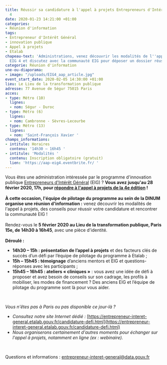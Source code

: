 ```yaml
---
title: Réussir sa candidature à l'appel à projets Entrepreneurs d'Intérêt Général
  4
date: 2020-01-23 14:21:00 +01:00
categories:
- Réunion d'information
tags:
- Entrepreneur d'Intérêt Général
- innovation publique
- Appel à projets
- Etalab
chapeau-text: 'Administrations, venez découvrir les modalités de l''appel à projets
  EIG 4 et discutez avec la communauté EIG pour déposer un dossier réussi. '
categorie: Réunion d'information
une-ou-diaporama:
- image: "/uploads/EIG4_aap_article.jpg"
event_start_date: 2020-02-05 14:30:00 +01:00
lieu: Le Lieu de la transformation publique
adresse: 77 Avenue de Ségur 75015 Paris
acces:
- type: Métro (10)
  lignes:
  - nom: Ségur - Duroc
- type: Métro (6)
  lignes:
  - nom: Cambronne - Sèvres-Lecourbe
- type: Métro (13)
  lignes:
  - nom: 'Saint-François Xavier '
champs_informations:
- intitule: Horaires
  contenu: '14h30 – 16h45 '
- intitule: 'Modalités '
  contenu: Inscription obligatoire (gratuit)
  lien: 'https://aap-eig4.eventbrite.fr/ '
---
```


Vous êtes une administration intéressée par le programme d'innovation publique [Entrepreneurs d'Intérêt Général](https://entrepreneur-interet-general.etalab.gouv.fr/) (EIG) ? **Vous avez jusqu'au 28 février 2020, 17h, pour [répondre à l'appel à projets de la 4e édition](https://www.etalab.gouv.fr/appel-a-projets-administrations-proposez-vos-defis-aux-futurs-entrepreneurs-dinteret-general-de-la-promotion-4) !** 
<br>
<br>
**À cette occasion, l'équipe de pilotage du programme au sein de la DINUM organise une réunion d'information :** venez découvrir les modalités de l'appel à projets, des conseils pour réussir votre candidature et rencontrer la communauté EIG !<br>
<br>
Rendez-vous le **5 février 2020 au Lieu de la transformation publique, Paris 15e, de 14h30 à 16h45**, avec une pièce d'identité.
<br>
<br>
**Déroulé :**
<br>
* **14h30 – 15h : présentation de l’appel à projets** et des facteurs clés de succès d’un défi par l’équipe de pilotage du programme à Etalab ;
* **15h – 15h45 : témoignage** d’anciens mentors et EIG et questions-réponses avec les participants ;
* **15h45 – 16h45 : ateliers « cliniques »** : vous avez une idée de défi à proposer et avez besoin de conseils sur son cadrage, les profils à mobiliser, les modes de financement ? Des anciens EIG et l’équipe de pilotage du programme sont là pour vous aider.
<br>

*Vous n'êtes pas à Paris ou pas disponible ce jour-là ?* 

* *Consultez notre site Internet dédié :* [https://entrepreneur-interet-general.etalab.gouv.fr/candidature-defi.html](https://entrepreneur-interet-general.etalab.gouv.fr/candidature-defi.html)
* *Nous organiserons certainement d'autres moments pour échanger sur l'appel à projets, notamment en ligne (ex : webinaire).*
<br>

Questions et informations : [entrepreneur-interet-general@data.gouv.fr](mailto:entrepreneur-interet-general@data.gouv.fr)